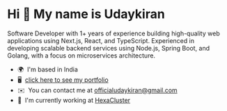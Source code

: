 Hi 👋 My name is Udaykiran
==========================
Software Developer with 1+ years of experience building high-quality web applications using Next.js, React, and TypeScript. Experienced in developing scalable backend services using Node.js, Spring Boot, and Golang, with a focus on microservices architecture.

* 🌍  I'm based in India
* 🖥️  [click here to see my portfolio](https://udaykiran.dev/)
* ✉️  You can contact me at [officialudaykiran@gmail.com](mailto:officialudaykiran@gmail.com)
* 🚀  I'm currently working at [HexaCluster](http://hexacluster.ai/)
